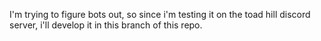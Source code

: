 I'm trying to figure bots out, so since i'm testing it on the toad hill discord server, i'll develop it in this branch of this repo.